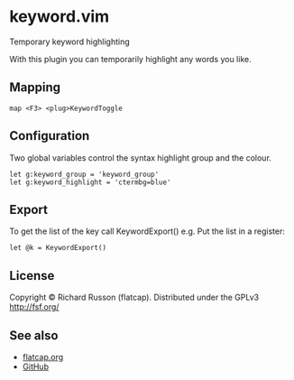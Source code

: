 # keyword.vim

Temporary keyword highlighting

With this plugin you can temporarily highlight any words you like.

## Mapping

```viml
map <F3> <plug>KeywordToggle
```

## Configuration

Two global variables control the syntax highlight group and the colour.

```viml
let g:keyword_group = 'keyword_group'
let g:keyword_highlight = 'ctermbg=blue'
```

## Export

To get the list of the key call KeywordExport()
e.g. Put the list in a register:

```viml
let @k = KeywordExport()
```

## License

Copyright &copy; Richard Russon (flatcap).
Distributed under the GPLv3 <http://fsf.org/>

## See also

- [flatcap.org](https://flatcap.org)
- [GitHub](https://github.com/flatcap/vim-keyword)

